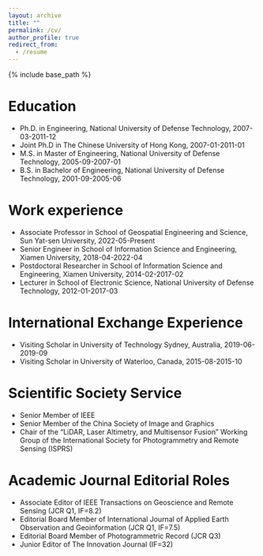 ```yaml
---
layout: archive
title: ""
permalink: /cv/
author_profile: true
redirect_from:
  - /resume
---
```


{% include base_path %}

Education
======
* Ph.D. in Engineering, National University of Defense Technology, 2007-03-2011-12
* Joint Ph.D in The Chinese University of Hong Kong, 2007-01-2011-01
* M.S. in Master of Engineering, National University of Defense Technology, 2005-09-2007-01
* B.S. in Bachelor of Engineering, National University of Defense Technology, 2001-09-2005-06

Work experience
======
* Associate Professor in School of Geospatial Engineering and Science, Sun Yat-sen University, 2022-05-Present
* Senior Engineer in School of Information Science and Engineering, Xiamen University, 2018-04-2022-04
* Postdoctoral Researcher in School of Information Science and Engineering, Xiamen University, 2014-02-2017-02
* Lecturer in School of Electronic Science, National University of Defense Technology, 2012-01-2017-03

International Exchange Experience
======
* Visiting Scholar in University of Technology Sydney, Australia, 2019-06-2019-09
* Visiting Scholar in University of Waterloo, Canada, 2015-08-2015-10

Scientific Society Service
======
* Senior Member of IEEE
* Senior Member of the China Society of Image and Graphics
* Chair of the “LiDAR, Laser Altimetry, and Multisensor Fusion” Working Group of the International Society for Photogrammetry and Remote Sensing (ISPRS)

Academic Journal Editorial Roles
======
* Associate Editor of IEEE Transactions on Geoscience and Remote Sensing (JCR Q1, IF=8.2)
* Editorial Board Member of International Journal of Applied Earth Observation and Geoinformation (JCR Q1, IF=7.5)
* Editorial Board Member of Photogrammetric Record (JCR Q3)
* Junior Editor of The Innovation Journal (IF=32)
